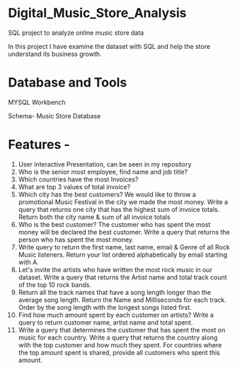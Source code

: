 # Digital_Music_Store_Analysis

SQL project to analyze online music store data

In this project I have examine the dataset with SQL and help the store understand its business growth.

# Database and Tools
MYSQL Workbench

Schema- Music Store Database

# Features -
1. User interactive Presentation, can be seen in my repository
2. Who is the senior most employee, find name and job title?
3. Which countries have the most Invoices?
4. What are top 3 values of total invoice?
5. Which city has the best customers? We would like to throw a promotional Music Festival in the city we made the most money. Write a query that returns one city that has the highest sum of invoice totals. Return both the city name & sum of all invoice totals
6. Who is the best customer? The customer who has spent the most money will be declared the best customer. Write a query that returns the person who has spent the most money.
7. Write query to return the first name, last name, email & Genre of all Rock Music listeners. Return your list ordered alphabetically by email starting with A.
8. Let's invite the artists who have written the most rock music in our dataset. Write a query that returns the Artist name and total track count of the top 10 rock bands.
9. Return all the track names that have a song length longer than the average song length. Return the Name and Milliseconds for each track. Order by the song length with the longest songs listed first.
10. Find how much amount spent by each customer on artists? Write a query to return customer name, artist name and total spent.
11. Write a query that determines the customer that has spent the most on music for each country. Write a query that returns the country along with the top customer and how much they spent. For countries where the top amount spent is shared, provide all customers who spent this amount.
